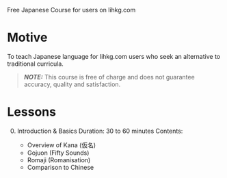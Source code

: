 Free Japanese Course for users on lihkg.com

# Motive

To teach Japanese language for lihkg.com users who seek an alternative to traditional curricula.

> **_NOTE:_** This course is free of charge and does not guarantee accuracy, quality and satisfaction.

# Lessons

0. Introduction & Basics
   Duration: 30 to 60 minutes
   Contents:

   - Overview of Kana (仮名)
   - Gojuon (Fifty Sounds)
   - Romaji (Romanisation)
   - Comparison to Chinese
